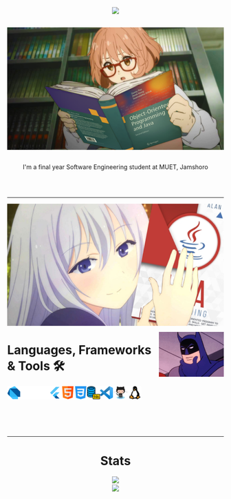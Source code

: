 <p align ="center">
<!-- <img align="left" width="8%"  src="https://github.com/Muazzy/Muazzy/blob/main/images%20and%20gifs/batman_drink.gif"></a> -->
<!-- <img align="right" width="8%"  src="https://github.com/Muazzy/Muazzy/blob/main/images%20and%20gifs/batman_drink.gif"></a> -->
<!-- <h1 align="center">Welcome to my profile</h1> -->
<div align ="center">
  <img align="center" src="https://komarev.com/ghpvc/?username=NAWAMADARA&color=lightgrey" />
</div>
</p>
<br>


<!-- name -->
<div align="center">                                                               
<img align="center" src="images/1.png" />
</div>

<br>

<!-- about-me -->
<p align="center"> I'm a final year Software Engineering student at MUET, Jamshoro </p>


<br>
<br>
<hr>
<img align="center" src="images/3.png" />



<!-- languages etc -->
<p>

<img align="right" src="https://github.com/Muazzy/Muazzy/blob/main/images%20and%20gifs/chin_rotated.gif" width="30%" ></a> 
<h1>Languages, Frameworks & Tools 🛠️</h1>
<img align="left" src="https://github.com/Muazzy/Muazzy/blob/main/icons/dart.svg" alt="" height="30" />  
<img align="left" src="https://github.com/Muazzy/Muazzy/blob/main/icons/flutter.png" alt="" height="30" />
<img align="left" src="https://github.com/Muazzy/Muazzy/blob/main/icons/html.png" alt="" height="30" />
<img align="left" src="https://github.com/Muazzy/Muazzy/blob/main/icons/css-3.png" alt="" height="30" /> 
<img align="left" src="https://github.com/Muazzy/Muazzy/blob/main/icons/database.png" alt="" height="30" /> 
<img align="left" src="https://github.com/Muazzy/Muazzy/blob/main/icons/VisualScode.png" alt="" height="30" />
<img align="left" src="https://github.com/Muazzy/Muazzy/blob/main/icons/Octocat.png" alt="" height="30" />
<img align="left" src="https://github.com/Muazzy/Muazzy/blob/main/icons/linux.png" alt="" height="30" />

</p>

<br>
<br>
<br>
<br>
<br>
<br>

<hr>
<!-- <!-- contact-me <p align ="center">
<img align="right" src="https://github.com/Muazzy/Muazzy/blob/main/images%20and%20gifs/cnME.gif" width="30%"></a>
<h1>Connect with me 🖤</h1>
<a href="https://twitter.com/MuazzamSoomro" target="blank"><img align="left" src="https://github.com/Muazzy/Muazzy/blob/main/icons/twitter%20(2).png?raw=true" alt="" height="50" /></a>    
<a href="https://www.linkedin.com/in/muazzam-soomro-2484541a2/" target="blank"><img align="left" src="https://github.com/Muazzy/Muazzy/blob/main/icons/transparent-Linkedin-logo-icon.png?raw=true" alt="" height="50" /></a>
<a href="https://www.instagram.com/muazzam_afaque/" target="blank"><img align="left" src="https://github.com/Muazzy/Muazzy/blob/main/icons/instagram.png?raw=true" alt="" height="50" /></a>
</p> -->

<!-- spacing -->


<!-- stats -->
<h1 align = "center"> Stats </h1>
<div align= "center">
<img src="https://github-readme-streak-stats.herokuapp.com?user=NAWAMADARA&theme=github-dark-blue&date_format=M%20j%5B%2C%20Y%5D&border=C9C6CE&background=2A1C3E&stroke=C5C1C7&ring=EA7FD9&fire=EA7FD9&currStreakNum=AE85FD&sideNums=EA7FD9&currStreakLabel=AE85FD&sideLabels=EA7FD9&dates=C9C6CE)](https://git.io/streak-stats)"></a> <br>
<img src="https://github-readme-stats.vercel.app/api?username=NAWAMADARA&show_icons=true&theme=jolly"></a>
<!-- <img src="https://raw.githubusercontent.com/Muazzy/Muazzy/97d26929fa01612dda6332ad19be095b0fd31276/github-contribution-grid-snake.svg"></img>  -->
  <br>
<!-- <img src="https://github-readme-stats.vercel.app/api/top-langs/?username=Muazzy&exclude_repo=Todo-App&layout=compact"></img> -->
</div>
<!-- <hr>
<p align="center">   
<img align="center" src="https://github.com/Muazzy/Muazzy/raw/main/images%20and%20gifs/walking-forward.gif" width="10%" alt="" />  
<img align="center" src="https://github.com/Muazzy/Muazzy/raw/main/images%20and%20gifs/walking-forward.gif" width="10%" alt="" />
<img align="center" src="https://github.com/Muazzy/Muazzy/raw/main/images%20and%20gifs/walking-forward.gif" width="10%" alt="" />
<img align="center" src="https://github.com/Muazzy/Muazzy/blob/main/images%20and%20gifs/batman-logo.gif" width="20%" alt="" />
<img align="center" src="https://github.com/Muazzy/Muazzy/blob/main/images%20and%20gifs/walking-batman.gif" width="10%" alt="" />
<img align="center" src="https://github.com/Muazzy/Muazzy/blob/main/images%20and%20gifs/walking-batman.gif" width="10%" alt="" />
<img align="center" src="https://github.com/Muazzy/Muazzy/blob/main/images%20and%20gifs/walking-batman.gif" width="10%" alt="" />
</p> -->
